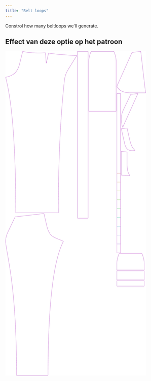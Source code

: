 ```yaml
---
title: "Belt loops"
---
```


Constrol how many beltloops we'll generate.

## Effect van deze optie op het patroon

![This image shows the effect of this option by superimposing several variants that have a different value for this option](charlie_beltloops_sample.svg "Effect of this option on the pattern")
